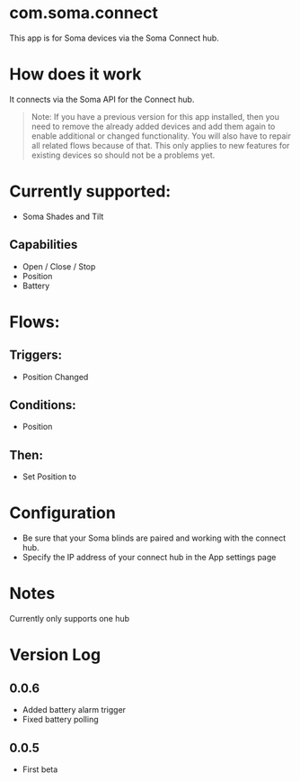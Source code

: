 # com.soma.connect

This app is for Soma devices via the Soma Connect hub.

# How does it work
It connects via the Soma API for the Connect hub.

> Note: If you have a previous version for this app installed, then you need to remove the already added devices and add them again to enable additional or changed functionality.
You will also have to repair all related flows because of that. This only applies to new features for existing devices so should not be a problems yet.

# Currently supported:
* Soma Shades and Tilt 

## Capabilities
* Open / Close / Stop
* Position
* Battery

# Flows:
## Triggers:
* Position Changed

## Conditions:
* Position

## Then:
* Set Position to

# Configuration
* Be sure that your Soma blinds are paired and working with the connect hub.
* Specify the IP address of your connect hub in the App settings page

# Notes
Currently only supports one hub

# Version Log

## 0.0.6
* Added battery alarm trigger
* Fixed battery polling

## 0.0.5
* First beta
